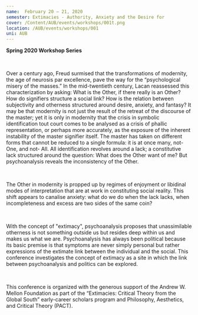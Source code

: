 ```yaml
---
name:  February 20 – 21, 2020
semester: Extimacies - Authority, Anxiety and the Desire for
cover: /Content/AUB/events/workshops/001t.png
location: /AUB/events/workshops/001
uni: AUB
---
```


**Spring 2020 Workshop Series**

<br>

Over a century ago, Freud surmised that the transformations of modernity, the age of neurosis par excellence, pave the way for the “psychological misery of the masses.” In the mid-twentieth century, Lacan reassessed this characterization by asking: What is the Other, if there really is an Other? How do signifiers structure a social link? How is the relation between subjectivity and otherness structured around desire, anxiety, and fantasy? It may be that modernity is not just the result of the retreat of the discourse of the master; yet it is only in modernity that the crisis in symbolic identification tout court comes to be analysed as a crisis of phallic representation, or perhaps more accurately, as the exposure of the inherent instability of the master signifier itself. The master has taken on different forms that cannot be reduced to a single formula: it is at once many, not-One, and not- All. All identification revolves around a lack; a constitutive lack structured around the question: What does the Other want of me? But psychoanalysis reveals the inconsistency of the Other.

<br>

The Other in modernity is propped up by regimes of enjoyment or libidinal modes of interpretation that are at work in constituting social reality. This shift appears to canalise anxiety: what do we do when the lack lacks, when incompleteness and excess are two sides of the same coin?

<br>

With the concept of "extimacy", psychoanalysis proposes that unassimilable otherness is not something outside us but resides deep within us and makes us what we are. Psychoanalysis has always been political because its basic premise is that symptoms are never simply personal but rather expressions of the extimate link between the individual and the social. This conference investigates the concept of extimacy as a site in which the link between psychoanalysis and politics can be explored.

<br>

This conference is organized with the generous support of the Andrew W. Mellon Foundation as part of the “Extimacies: Critical Theory from the Global South” early-career scholars program and Philosophy, Aesthetics, and Critical Theory (PACT).

<br>
